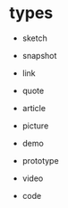# types


- sketch
- snapshot
- link
- quote

- article
- picture

- demo
- prototype
- video
- code